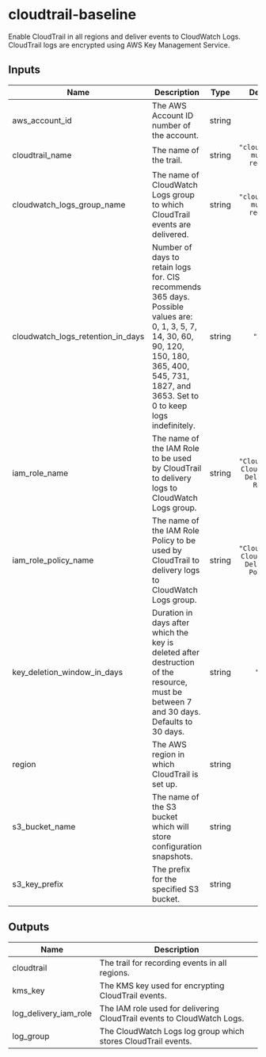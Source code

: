 # cloudtrail-baseline

Enable CloudTrail in all regions and deliver events to CloudWatch Logs. CloudTrail logs are encrypted using AWS Key Management Service.

<!-- BEGINNING OF PRE-COMMIT-TERRAFORM DOCS HOOK -->
## Inputs

| Name | Description | Type | Default | Required |
|------|-------------|:----:|:-----:|:-----:|
| aws\_account\_id | The AWS Account ID number of the account. | string | n/a | yes |
| cloudtrail\_name | The name of the trail. | string | `"cloudtrail-multi-region"` | no |
| cloudwatch\_logs\_group\_name | The name of CloudWatch Logs group to which CloudTrail events are delivered. | string | `"cloudtrail-multi-region"` | no |
| cloudwatch\_logs\_retention\_in\_days | Number of days to retain logs for. CIS recommends 365 days.  Possible values are: 0, 1, 3, 5, 7, 14, 30, 60, 90, 120, 150, 180, 365, 400, 545, 731, 1827, and 3653. Set to 0 to keep logs indefinitely. | string | `"365"` | no |
| iam\_role\_name | The name of the IAM Role to be used by CloudTrail to delivery logs to CloudWatch Logs group. | string | `"CloudTrail-CloudWatch-Delivery-Role"` | no |
| iam\_role\_policy\_name | The name of the IAM Role Policy to be used by CloudTrail to delivery logs to CloudWatch Logs group. | string | `"CloudTrail-CloudWatch-Delivery-Policy"` | no |
| key\_deletion\_window\_in\_days | Duration in days after which the key is deleted after destruction of the resource, must be between 7 and 30 days. Defaults to 30 days. | string | `"10"` | no |
| region | The AWS region in which CloudTrail is set up. | string | n/a | yes |
| s3\_bucket\_name | The name of the S3 bucket which will store configuration snapshots. | string | n/a | yes |
| s3\_key\_prefix | The prefix for the specified S3 bucket. | string | `""` | no |

## Outputs

| Name | Description |
|------|-------------|
| cloudtrail | The trail for recording events in all regions. |
| kms\_key | The  KMS key used for encrypting CloudTrail events. |
| log\_delivery\_iam\_role | The IAM role used for delivering CloudTrail events to CloudWatch Logs. |
| log\_group | The CloudWatch Logs log group which stores CloudTrail events. |

<!-- END OF PRE-COMMIT-TERRAFORM DOCS HOOK -->

